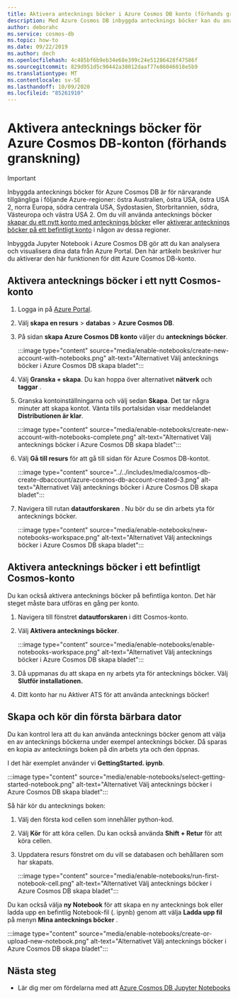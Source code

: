 ```yaml
---
title: Aktivera antecknings böcker i Azure Cosmos DB konto (förhands granskning)
description: Med Azure Cosmos DB inbyggda antecknings böcker kan du analysera och visualisera dina data i portalen. I den här artikeln beskrivs hur du aktiverar den här funktionen för Cosmos-konton.
author: deborahc
ms.service: cosmos-db
ms.topic: how-to
ms.date: 09/22/2019
ms.author: dech
ms.openlocfilehash: 4c485bf6b9eb34e68e399c24e51286428f47586f
ms.sourcegitcommit: 829d951d5c90442a38012daaf77e86046018e5b9
ms.translationtype: MT
ms.contentlocale: sv-SE
ms.lasthandoff: 10/09/2020
ms.locfileid: "85261910"
---
```

# <a name="enable-notebooks-for-azure-cosmos-db-accounts-preview"></a>Aktivera antecknings böcker för Azure Cosmos DB-konton (förhands granskning)

> [!IMPORTANT]
> Inbyggda antecknings böcker för Azure Cosmos DB är för närvarande tillgängliga i följande Azure-regioner: östra Australien, östra USA, östra USA 2, norra Europa, södra centrala USA, Sydostasien, Storbritannien, södra, Västeuropa och västra USA 2. Om du vill använda antecknings böcker [skapar du ett nytt konto med antecknings böcker](#enable-notebooks-in-a-new-cosmos-account) eller [aktiverar antecknings böcker på ett befintligt konto](#enable-notebooks-in-an-existing-cosmos-account) i någon av dessa regioner.

Inbyggda Jupyter Notebook i Azure Cosmos DB gör att du kan analysera och visualisera dina data från Azure Portal. Den här artikeln beskriver hur du aktiverar den här funktionen för ditt Azure Cosmos DB-konto.

## <a name="enable-notebooks-in-a-new-cosmos-account"></a>Aktivera antecknings böcker i ett nytt Cosmos-konto

1. Logga in på [Azure Portal](https://portal.azure.com/).
1. Välj **skapa en resurs**  >  **databas**  >  **Azure Cosmos DB**.
1. På sidan **skapa Azure Cosmos DB konto** väljer du **antecknings böcker**. 
 
    :::image type="content" source="media/enable-notebooks/create-new-account-with-notebooks.png" alt-text="Alternativet Välj antecknings böcker i Azure Cosmos DB skapa bladet":::

1. Välj **Granska + skapa**. Du kan hoppa över alternativet **nätverk** och **taggar** . 
1. Granska kontoinställningarna och välj sedan **Skapa**. Det tar några minuter att skapa kontot. Vänta tills portalsidan visar meddelandet **Distributionen är klar**. 

   :::image type="content" source="media/enable-notebooks/create-new-account-with-notebooks-complete.png" alt-text="Alternativet Välj antecknings böcker i Azure Cosmos DB skapa bladet":::

1. Välj **Gå till resurs** för att gå till sidan för Azure Cosmos DB-kontot.

   :::image type="content" source="../../includes/media/cosmos-db-create-dbaccount/azure-cosmos-db-account-created-3.png" alt-text="Alternativet Välj antecknings böcker i Azure Cosmos DB skapa bladet":::

1. Navigera till rutan **datautforskaren** . Nu bör du se din arbets yta för antecknings böcker.

    :::image type="content" source="media/enable-notebooks/new-notebooks-workspace.png" alt-text="Alternativet Välj antecknings böcker i Azure Cosmos DB skapa bladet":::

## <a name="enable-notebooks-in-an-existing-cosmos-account"></a>Aktivera antecknings böcker i ett befintligt Cosmos-konto

Du kan också aktivera antecknings böcker på befintliga konton. Det här steget måste bara utföras en gång per konto.

1. Navigera till fönstret **datautforskaren** i ditt Cosmos-konto.
1. Välj **Aktivera antecknings böcker**.

    :::image type="content" source="media/enable-notebooks/enable-notebooks-workspace.png" alt-text="Alternativet Välj antecknings böcker i Azure Cosmos DB skapa bladet":::

1. Då uppmanas du att skapa en ny arbets yta för antecknings böcker. Välj **Slutför installationen.**
1. Ditt konto har nu Aktiver ATS för att använda antecknings böcker!

## <a name="create-and-run-your-first-notebook"></a>Skapa och kör din första bärbara dator

Du kan kontrol lera att du kan använda antecknings böcker genom att välja en av antecknings böckerna under exempel antecknings böcker. Då sparas en kopia av antecknings boken på din arbets yta och den öppnas.

I det här exemplet använder vi **GettingStarted. ipynb**. 

:::image type="content" source="media/enable-notebooks/select-getting-started-notebook.png" alt-text="Alternativet Välj antecknings böcker i Azure Cosmos DB skapa bladet":::

Så här kör du antecknings boken:
1. Välj den första kod cellen som innehåller python-kod. 
1. Välj **Kör** för att köra cellen. Du kan också använda **Shift + Retur** för att köra cellen.
1. Uppdatera resurs fönstret om du vill se databasen och behållaren som har skapats.

    :::image type="content" source="media/enable-notebooks/run-first-notebook-cell.png" alt-text="Alternativet Välj antecknings böcker i Azure Cosmos DB skapa bladet":::

Du kan också välja **ny Notebook** för att skapa en ny antecknings bok eller ladda upp en befintlig Notebook-fil (. ipynb) genom att välja **Ladda upp fil** på menyn **Mina antecknings böcker** . 

:::image type="content" source="media/enable-notebooks/create-or-upload-new-notebook.png" alt-text="Alternativet Välj antecknings böcker i Azure Cosmos DB skapa bladet":::

## <a name="next-steps"></a>Nästa steg

- Lär dig mer om fördelarna med att [Azure Cosmos DB Jupyter Notebooks](cosmosdb-jupyter-notebooks.md)
